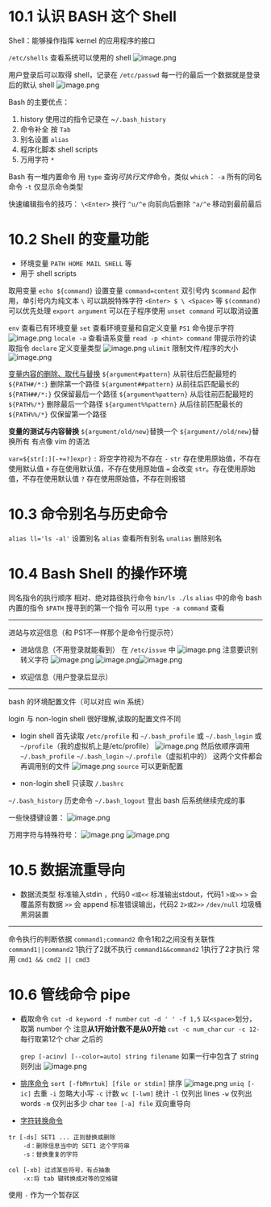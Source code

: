 # 10.1 认识 BASH 这个 Shell
Shell：能够操作指挥 kernel 的应用程序的接口

`/etc/shells` 查看系统可以使用的 shell
![image.png](https://raw.githubusercontent.com/Pokemongle/img_bed_0/main/img/20241106170239.png)

用户登录后可以取得 shell，记录在 `/etc/passwd`
每一行的最后一个数据就是登录后的默认 shell
![image.png](https://raw.githubusercontent.com/Pokemongle/img_bed_0/main/img/20241106182549.png)

Bash 的主要优点：
1. history 使用过的指令记录在 ~`/.bash_history`
2. 命令补全 按 `Tab`
3. 别名设置 `alias`
4. 程序化脚本 shell scripts
5. 万用字符 `*`

Bash 有一堆内置命令
用 `type` 查询*可执行文件*命令，类似 `which`：
	`-a` 所有的同名命令
	`-t` 仅显示命令类型

快速编辑指令的技巧：
`\<Enter>` 换行
`^u/^e` 向前向后删除
`^a/^e` 移动到最前最后

# 10.2 Shell 的变量功能
- 环境变量 `PATH HOME MAIL SHELL` 等
- 用于 shell scripts

取用变量 `echo ${command}`
设置变量  `command=content`
	双引号内 `$command` 起作用，单引号内为纯文本
	`\` 可以跳脱特殊字符 `<Enter> $ \ <Space>` 等
	`$(command)` 可以优先处理
	`export argument` 可以在子程序使用
	`unset command` 可以取消设置

`env` 查看已有环境变量
`set` 查看环境变量和自定义变量
`PS1` 命令提示字符
	![image.png](https://raw.githubusercontent.com/Pokemongle/img_bed_0/main/img/20241106190321.png)
`locale -a` 查看语系变量
`read -p <hint> command` 带提示符的读取指令
`declare` 定义变量类型
	![image.png](https://raw.githubusercontent.com/Pokemongle/img_bed_0/main/img/20241106190648.png)
`ulimit` 限制文件/程序的大小
	![image.png](https://raw.githubusercontent.com/Pokemongle/img_bed_0/main/img/20241107165134.png)

[变量内容的删除、取代与替换](https://zq99299.github.io/linux-tutorial/tutorial-basis/10/02.html#%E5%8F%98%E9%87%8F%E5%86%85%E5%AE%B9%E7%9A%84%E5%88%A0%E9%99%A4)
`${argument#pattern}` 从前往后匹配最短的
	`${PATH#/*:}` 删除第一个路径
`${argument##pattern}` 从前往后匹配最长的
	`${PATH##/*:}` 仅保留最后一个路径
`${argument%pattern}` 从后往前匹配最短的
	`${PATH%/*}` 删除最后一个路径
`${argument%%pattern}` 从后往前匹配最长的
	`${PATH%%/*}` 仅保留第一个路径

**变量的测试与内容替换**
`${argument/old/new}`替换一个
`${argument//old/new}`替换所有
	有点像 vim 的语法

`var=${str[:][-+=?]expr}`
`:` 将空字符视为不存在
`-`  `str` 存在使用原始值，不存在使用默认值
`+` 存在使用默认值，不存在使用原始值
`=` 会改变 `str`。存在使用原始值，不存在使用默认值
`?` 存在使用原始值，不存在则报错

# 10.3 命令别名与历史命令
`alias ll='ls -al'` 设置别名
`alias` 查看所有别名
`unalias` 删除别名

# 10.4 Bash Shell 的操作环境

同名指令的执行顺序
	相对、绝对路径执行命令 `bin/ls ./ls`
	`alias` 中的命令
	bash 内置的指令
	`$PATH` 搜寻到的第一个指令
	可以用 `type -a command` 查看

---
进站与欢迎信息（和 PS1不一样那个是命令行提示符）
- 进站信息（不用登录就能看到）
	在 `/etc/issue` 中
	![image.png](https://raw.githubusercontent.com/Pokemongle/img_bed_0/main/img/20241107174958.png)
	注意要识别转义字符
	![image.png](https://raw.githubusercontent.com/Pokemongle/img_bed_0/main/img/20241107181108.png)
	![image.png](https://raw.githubusercontent.com/Pokemongle/img_bed_0/main/img/20241107181042.png)![image.png](https://cdn.jsdelivr.net/gh/Pokemongle/img_bed_0@main/img/202411071901384.png)

- 欢迎信息（用户登录后显示）
	
---
bash 的环境配置文件（可以对应 win 系统）

login 与 non-login shell 很好理解,读取的配置文件不同
- login shell 首先读取 `/etc/profile` 和 `~/.bash_profile` 或 `~/.bash_login` 或 `~/profile`（我的虚拟机上是/etc/profile）
	![image.png](https://cdn.jsdelivr.net/gh/Pokemongle/img_bed_0@main/img/202411071908821.png)
	然后依顺序调用 
		`~/.bash_profile`
		`~/.bash_login`
		`~/.profile`（虚拟机中的）
	这两个文件都会再调用别的文件
	![image.png](https://cdn.jsdelivr.net/gh/Pokemongle/img_bed_0@main/img/202411072126362.png)
	`source` 可以更新配置
	
- non-login shell
	只读取 `/.bashrc`

`~/.bash_history` 历史命令
`~/.bash_logout` 登出 bash 后系统继续完成的事

一些快捷键设置：
![image.png](https://cdn.jsdelivr.net/gh/Pokemongle/img_bed_0@main/img/202411072135766.png)

万用字符与特殊符号：
![image.png](https://cdn.jsdelivr.net/gh/Pokemongle/img_bed_0@main/img/202411072136891.png)
![image.png](https://cdn.jsdelivr.net/gh/Pokemongle/img_bed_0@main/img/202411072137306.png)

# 10.5 数据流重导向
- 数据流类型
	 标准输入stdin ，代码0 `<或<<`
	 标准输出stdout，代码1 `>或>>`
		 `>` 会覆盖原有数据
		 `>>` 会 append
	 标准错误输出，代码2 `2>或2>>`
`/dev/null` 垃圾桶黑洞装置
---
命令执行的判断依据
	`command1;command2` 命令1和2之间没有关联性
	`command1||command2` 1执行了2就不执行
	`command1&&command2` 1执行了2才执行
	 常用 `cmd1 && cmd2 || cmd3`

# 10.6 管线命令 pipe
- 截取命令
	`cut -d keyword -f number`
		`cut -d ' ' -f 1,5` 以`<space>`划分，取第 number 个
		注意**从1开始计数不是从0开始**
	`cut -c num_char`
		`cur -c 12-` 每行取第12个 char 之后的
	
	`grep [-acinv] [--color=auto] string filename`
		如果一行中包含了 string 则列出
		![image.png](https://cdn.jsdelivr.net/gh/Pokemongle/img_bed_0@main/img/202411072247835.png)

- [排序命令](https://zq99299.github.io/linux-tutorial/tutorial-basis/10/06.html#sort)
	`sort [-fbMnrtuk] [file or stdin]` 排序
	![image.png](https://cdn.jsdelivr.net/gh/Pokemongle/img_bed_0@main/img/202411072248108.png)
	`uniq [-ic]` 去重
		`-i` 忽略大小写
		`-c` 计数
	`wc [-lwm]` 统计
		`-l` 仅列出 lines
		`-w` 仅列出 words
		`-m` 仅列出多少 char
	`tee [-a] file` 双向重导向

- [字符转换命令](https://zq99299.github.io/linux-tutorial/tutorial-basis/10/06.html#%E5%AD%97%E7%AC%A6%E8%BD%AC%E6%8D%A2%E5%91%BD%E4%BB%A4%EF%BC%9Atr%E3%80%81col%E3%80%81join%E3%80%81paste%E3%80%81expand)
```Shell
tr [-ds] SET1 ... 正则替换或删除
	-d：删除信息当中的 SET1 这个字符串
	-s：替换重复的字符

col [-xb] 过滤某些符号，有点抽象
	-x:将 tab 键转换成对等的空格键

```
使用 `-` 作为一个暂存区